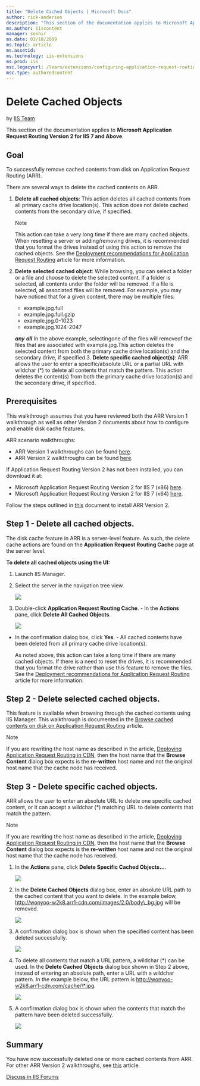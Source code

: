 ```yaml
---
title: "Delete Cached Objects | Microsoft Docs"
author: rick-anderson
description: "This section of the documentation applies to Microsoft Application Request Routing Version 2 for IIS 7 and Above . Goal To successfully remove cached content..."
ms.author: iiscontent
manager: soshir
ms.date: 03/18/2009
ms.topic: article
ms.assetid: 
ms.technology: iis-extensions
ms.prod: iis
msc.legacyurl: /learn/extensions/configuring-application-request-routing-arr/delete-cached-objects
msc.type: authoredcontent
---
```

Delete Cached Objects
====================
by [IIS Team](https://twitter.com/inetsrv)

This section of the documentation applies to **Microsoft Application Request Routing Version 2 for IIS 7 and Above**.

## Goal

To successfully remove cached contents from disk on Application Request Routing (ARR).

There are several ways to delete the cached contents on ARR.

1. **Delete all cached objects**: This action deletes all cached contents from all primary cache drive location(s). This action does not delete cached contents from the secondary drive, if specified. 

    > [!NOTE]
    > This action can take a very long time if there are many cached objects. When resetting a server or adding/removing drives, it is recommended that you format the drives instead of using this action to remove the cached objects. See the [Deployment recommendations for Application Request Routing](../installing-application-request-routing-arr/deployment-recommendations-for-application-request-routing.md) article for more information.
2. **Delete selected cached object**: While browsing, you can select a folder or a file and choose to delete the selected content. If a folder is selected, all contents under the folder will be removed. If a file is selected, all associated files will be removed. For example, you may have noticed that for a given content, there may be multiple files:

    - example.jpg.full
    - example.jpg.full.gzip
    - example.jpg.0-1023
    - example.jpg.1024-2047

    ***any***    ***all***
In the above example, selectingone of the files will removeof the files that are associated with example.jpg.This action deletes the selected content from both the primary cache drive location(s) and the secondary drive, if specified.3. **Delete specific cached object(s)**: ARR allows the user to enter a specific/absolute URL or a partial URL with wildchar (\*) to delete all contents that match the pattern. This action deletes the content(s) from both the primary cache drive location(s) and the secondary drive, if specified.

## Prerequisites

This walkthrough assumes that you have reviewed both the ARR Version 1 walkthrough as well as other Version 2 documents about how to configure and enable disk cache features.

ARR scenario walkthroughs:

- ARR Version 1 walkthroughs can be found [here](../planning-for-arr/using-the-application-request-routing-module.md).
- ARR Version 2 walkthroughs can be found [here](../planning-for-arr/application-request-routing-version-2-overview.md).

If Application Request Routing Version 2 has not been installed, you can download it at:

- Microsoft Application Request Routing Version 2 for IIS 7 (x86) [here](https://download.microsoft.com/download/4/D/F/4DFDA851-515F-474E-BA7A-5802B3C95101/ARRv2_setup_x86.EXE).
- Microsoft Application Request Routing Version 2 for IIS 7 (x64) [here](https://download.microsoft.com/download/3/4/1/3415F3F9-5698-44FE-A072-D4AF09728390/ARRv2_setup_x64.EXE).

Follow the steps outlined in [this](../installing-application-request-routing-arr/install-application-request-routing-version-2.md) document to install ARR Version 2.

## Step 1 - Delete all cached objects.

The disk cache feature in ARR is a server-level feature. As such, the delete cache actions are found on the **Application Request Routing Cache** page at the server level.

**To delete all cached objects using the UI:** 

1. Launch IIS Manager.
2. Select the server in the navigation tree view.

    ![](delete-cached-objects/_static/image1.jpg)
3. Double-click **Application Request Routing Cache**. - In the **Actions** pane, click **Delete All Cached Objects**. 

    ![](delete-cached-objects/_static/image2.jpg)
- In the confirmation dialog box, click **Yes**. - All cached contents have been deleted from all primary cache drive location(s). 

    As noted above, this action can take a long time if there are many cached objects. If there is a need to reset the drives, it is recommended that you format the drive rather than use this feature to remove the files. See the [Deployment recommendations for Application Request Routing](../installing-application-request-routing-arr/deployment-recommendations-for-application-request-routing.md) article for more information.

## Step 2 - Delete selected cached objects.

This feature is available when browsing through the cached contents using IIS Manager. This walkthrough is documented in the [Browse cached contents on disk on Application Request Routing](browse-cached-contents-on-disk-on-application-request-routing.md) article.

> [!NOTE]
> If you are rewriting the host name as described in the article, [Deploying Application Request Routing in CDN](../installing-application-request-routing-arr/deploying-application-request-routing-in-cdn.md), then the host name that the **Browse Content** dialog box expects is the **re-written** host name and not the original host name that the cache node has received.

## Step 3 - Delete specific cached objects.

ARR allows the user to enter an absolute URL to delete one specific cached content, or it can accept a wildchar (\*) matching URL to delete contents that match the pattern.

> [!NOTE]
> If you are rewriting the host name as described in the article, [Deploying Application Request Routing in CDN](../installing-application-request-routing-arr/deploying-application-request-routing-in-cdn.md), then the host name that the **Browse Content** dialog box expects is the **re-written** host name and not the original host name that the cache node has received.

1. In the **Actions** pane, click **Delete Specific Cached Objects...**.

    ![](delete-cached-objects/_static/image3.jpg)
2. In the **Delete Cached Objects** dialog box, enter an absolute URL path to the cached content that you want to delete. In the example below, http://wonyoo-w2k8.arr1-cdn.com/images/2.0/body\_bg.jpg will be removed.

    ![](delete-cached-objects/_static/image4.jpg)
3. A confirmation dialog box is shown when the specified content has been deleted successfully.

    [![](delete-cached-objects/_static/image6.jpg)](delete-cached-objects/_static/image5.jpg)
4. To delete all contents that match a URL pattern, a wildchar (\*) can be used. In the **Delete Cached Objects** dialog box shown in Step 2 above, instead of entering an absolute path, enter a URL with a wildchar pattern. In the example below, the URL pattern is http://wonyoo-w2k8.arr1-cdn.com/cache/\*.jpg.

    [![](delete-cached-objects/_static/image8.jpg)](delete-cached-objects/_static/image7.jpg)
5. A confirmation dialog box is shown when the contents that match the pattern have been deleted successfully. 

    [![](delete-cached-objects/_static/image10.jpg)](delete-cached-objects/_static/image9.jpg)

## Summary

You have now successfully deleted one or more cached contents from ARR. For other ARR Version 2 walkthroughs, see [this](../planning-for-arr/application-request-routing-version-2-overview.md) article.
  
  
[Discuss in IIS Forums](https://forums.iis.net/1154.aspx)